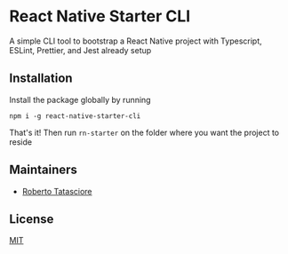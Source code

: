 # React Native Starter CLI
A simple CLI tool to bootstrap a React Native project with Typescript, ESLint, Prettier, and Jest already setup

## Installation

Install the package globally by running

`npm i -g react-native-starter-cli`

That's it! Then run `rn-starter` on the folder where you want the project to reside

## Maintainers

- [Roberto Tatasciore](https://github.com/phanghos)

## License

[MIT](https://github.com/phanghos/react-native-starter-cli/blob/main/LICENSE)
